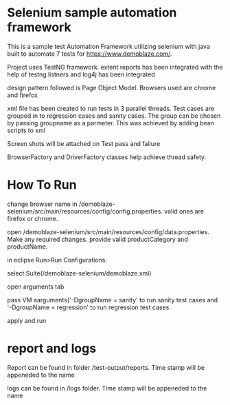 # Selenium sample automation framework
This is a sample test Automation Framework utilizing selenium with java built to automate 7 tests for https://www.demoblaze.com/.

Project uses TestNG framework. extent reports has been integrated with the help of testng listners and log4j has been integrated

design pattern followed is Page Object Model. Browsers used are chrome and firefox 

xml file has been created to run tests in 3 parallel threads. Test cases are grouped in to regression cases and sanity cases. The group can be chosen by passing groupname as a parmeter. This was achieved by adding bean scripts to xml

Screen shots will be attached on Test pass and failure

BrowserFactory and DriverFactory classes help achieve thread safety.


# How To Run
change browser name in /demoblaze-selenium/src/main/resources/config/config.properties. valid ones are firefox or chrome.

open  /demoblaze-selenium/src/main/resources/config/data.properties. Make any required changes. provide valid productCategory and productName.

in eclipse Run>Run Configurations.

select Suite(/demoblaze-selenium/demoblaze.xml)

open arguments tab

pass VM aarguments('-DgroupName = sanity' to run sanity test cases and '-DgroupName = regression' to run regression test cases

apply and run

# report and logs

Report can be found in folder /test-output/reports. Time stamp will be appeneded to the name

logs can be found in /logs folder. Time stamp will be appeneded to the name
 
